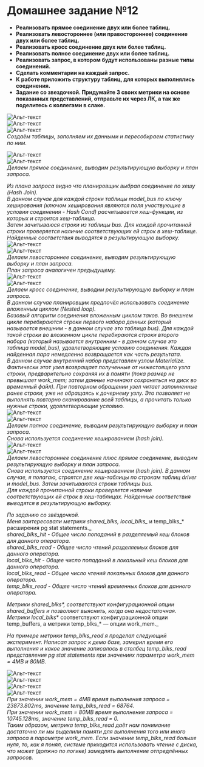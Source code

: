 

# Домашнее задание №12


* **Реализовать прямое соединение двух или более таблиц.**  
* **Реализовать левостороннее (или правостороннее) соединение двух или более таблиц.**  
* **Реализовать кросс соединение двух или более таблиц.**  
* **Реализовать полное соединение двух или более таблиц.**  
* **Реализовать запрос, в котором будут использованы разные типы соединений.**  
* **Сделать комментарии на каждый запрос.**
* **К работе приложить структуру таблиц, для которых выполнялись соединения.**
* **Задание со звездочкой. Придумайте 3 своих метрики на основе показанных представлений, отправьте их через ЛК, а так же поделитесь с коллегами в слаке.**  

![Альт-текст](Images/HW12/01.png)  
![Альт-текст](Images/HW12/02.png)  
![Альт-текст](Images/HW12/03.png)  
_Создаём таблицы, заполняем их данными и пересобираем статистику по ним._  

![Альт-текст](Images/HW12/04.png)  
![Альт-текст](Images/HW12/04_1.png)  
_Делаем прямое соединение, выводим результирующую выборку и план запроса._  

_Из плана запроса видно что планировщик выбрал соединение по хешу (Hash Join)._  
_В данном случае для каждой строки таблицы model_bus по ключу хеширования (ключом хеширования являются поля участвующие в условии соединения - Hash Cond) расчитывается хеш-функции, из которых и строится хеш-таблица._  
_Затем зачитываюся строки из таблицы bus. Для каждой прочитанной строки проверяется наличие соответствующих ей строк в хеш-таблице. Найденные соответствия выводятся в результирующую выборку._  
![Альт-текст](Images/HW12/05.png)  
![Альт-текст](Images/HW12/05_1.png)  
_Делаем левостороннее соединение, выводим результирующую выборку и план запроса._  
_План запроса аналогичен предыдущему._  
![Альт-текст](Images/HW12/06.png)  
![Альт-текст](Images/HW12/06_1.png)  
_Делаем кросс соединение, выводим результирующую выборку и план запроса._  
_В данном случае планировщик предпочёл использовать соединение вложенным циклом (Nested loop)._  
_Базовый алгоритм соединения вложенным циклом таков. Во внешнем цикле перебираются строки первого набора данных (который называется внешним - в данном случае это таблица bus). Для каждой такой строки во вложенном цикле перебираются строки второго набора (который называется внутренним - в данном случае это таблица model_bus), удовлетворяющие условию соединения. Каждая найденная пара немедленно возвращается как часть результата._  
_В данном случае внутренний набор представлен узлом Materialize. Фактически этот узел возвращает полученные от нижестоящего узла строки, предварительно сохраняя их в памяти (пока размер не превышает work_mem; затем данные начинают сохраняться на диск во временный файл). При повторном обращении узел читает запомненные ранее строки, уже не обращаясь к дочернему узлу. Это позволяет не выполнять повторно сканирование всей таблицы, а прочитать только нужные строки, удовлетворяющие условию._  
![Альт-текст](Images/HW12/07.png)  
![Альт-текст](Images/HW12/07_1.png)  
_Делаем полное соединение, выводим результирующую выборку и план запроса._   
_Снова используется соединение хешированием (hash join)._  
![Альт-текст](Images/HW12/08.png)  
![Альт-текст](Images/HW12/08_1.png)  
_Делаем левостороннее соединение плюс прямое соединение, выводим результирующую выборку и план запроса._  
_Снова используется соединение хешированием (hash join). В данном случае, я полагаю, строятся две хеш-таблицы по строкам таблиц driver и model_bus. Затем зачитываются строки таблицы bus._  
_Для каждой прочитанной строки проверяется наличие соответствующих ей строк в хеш-таблицах. Найденные соответствия выводятся в результирующую выборку._
  
  
_По заданию со звёздочкой._  
_Меня заитересовали метрики shared_blks_*, local_blks_* и temp_blks_* расширения pg stat statements._  
_shared_blks_hit - Общее число попаданий в разделяемый кеш блоков для данного оператора._  
_shared_blks_read - Общее число чтений разделяемых блоков для данного оператора._  
_local_blks_hit - Общее число попаданий в локальный кеш блоков для данного оператора._  
_local_blks_read - Общее число чтений локальных блоков для данного оператора._  
_temp_blks_read - Общее число чтений временных блоков для данного оператора._  
  
_Метрики _shared_blks_*, соответствуют конфигурационной опции shared_buffers и позволяют выяснить, когда она недостаточная. Метрики local_blks_* соответствуют конфигурационной опции temp_buffers, а метрики temp_blks_* — опции work_mem._  
  
_На примере метрики temp_blks_read я проделал следующий эксперимент. Написал запрос к демо базе, замерил время его выполнения и какое значение записалось в столбец temp_blks_read представления pg stat statements при значениях параметра work_mem = 4MB и 80MB._
  
![Альт-текст](Images/HW12/09.png)  
![Альт-текст](Images/HW12/09_1.png)  
![Альт-текст](Images/HW12/10.png)  
![Альт-текст](Images/HW12/10_1.png)  
_При значении work_mem = 4MB время выполнения запроса = 23873.802ms, значение temp_blks_read =  68764._  
_При значении work_mem = 80MB время выполнения запроса = 10745.128ms, значение temp_blks_read =  0._  
_Таким образом, метрика temp_blks_read даёт нам понимание достаточно ли мы выделили памяти для выполнения того или иного запроса в параметре work_mem. Если значение temp_blks_read больше нуля, то, как я понял, системе приходится использовать чтение с диска, что может (должно по логике) замедлять выполнение отпредлённых запросов._  







